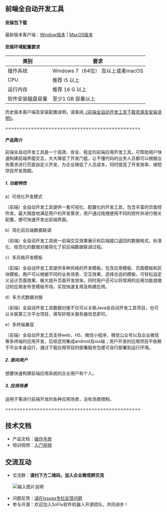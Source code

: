 前端全自动开发工具
-----------------------------------

#### 安装包下载

最新版本客户端：[Window版本](https://download.feisuanyz.com/release/SoFlu-Page_latest.exe) | [MacOS版本](https://download.feisuanyz.com/release-mac/SoFlu-Page_latest.dmg)

#### 安装环境配置要求

| 类别       | 要求                        |
|----------|---------------------------|
| 操作系统     | Windows 7（64位） 及以上或者macOS |
| CPU      | 推荐 i5 以上                  |
| 运行内存     | 推荐 16 G 以上                |
| 软件安装磁盘容量 | 至少1 GB 容量以上               |

历史版本客户端及安装配置说明，请查阅[《前端全自动开发工具下载资源及安装说明》](https://github.com/feisuanyz/Frontend-ADT/tree/main/.%20Frontend%20Installation%20Resource)。

===============================================

#### 产品简介

前端全自动开发工具是一个高效、安全、稳定的前端应用开发工具，可帮助用户快速构建前端界面交互，大大降低了开发门槛，让不懂代码的业务人员都可以根据业务需求进行页面自定义开发，为企业降低了人员成本，同时提高了开发效率、缩短项目开发周期。

##### 1. 功能特性

a）可视化开发模式

（前端）全自动开发工具提供一套可视化、配置化的开发工具，包含丰富的页面控件库，最大限度地满足用户的开发需求，用户通过拖拽使用不同的控件并进行相关配置，便可快速开发出前端界面。

b）简化前后端数据联调

（前端）全自动开发工具统一前端交互效果展示和后端接口返回的数据格式，标准化、规范化的数据对接简化了前后端数据联调过程。

c）多风格开发模板

（前端）全自动开发工具提供多种风格的开发模板，包含应用模板、页面模板和区块模板，用户可以根据不同的业务场景、交互效果，选择合适的模板，可轻松自定义设计页面效果，极大提升页面开发效率。同时用户还可以将常用的应用功能或做过的应用发布至模板市场，实现快速复用及构建应用。

d）多方式数据对接

（前端）全自动开发工具数据对接不仅可以关联Java全自动开发工具项目，也可以关联第三方平台项目，填写好相关服务器信息即可。

e）多终端兼容

（前端）全自动开发工具支持web、H5、微信小程序、微信公众号以及企业微信等多终端的应用开发，后续还将集成android及ios端；用户开发的应用项目不依赖于平台本身运行，通过下载应用项目的部署服务包便可自行部署到运行环境。

##### 2. 面向用户

想要快速构建前端应用系统的企业用户和个人。

##### 3. 应用场景

适用于需进行前端开发的各种应用场景，没有场景限制。

===============================================

**技术文档**
-----------------------------------
- 产品文档：[操作手册](https://feisuanyz.com/support/helpCenter/)
- 培训视频：[入门视频](https://feisuanyz.com/shortVideo/list/)

**交流互动**
-----------------------------------
- 交流群：**请扫下方二维码，加入企业微信群交流** <br><br>
![输入图片说明](image/f14.png)<br><br>
- 问题反馈：[请在Issues专栏反馈问题](https://gitee.com/feisuanyz/SoFlu-adp/issues)
- 参与开源：欢迎加入SoFlu软件机器人开源团队，共同进步！
